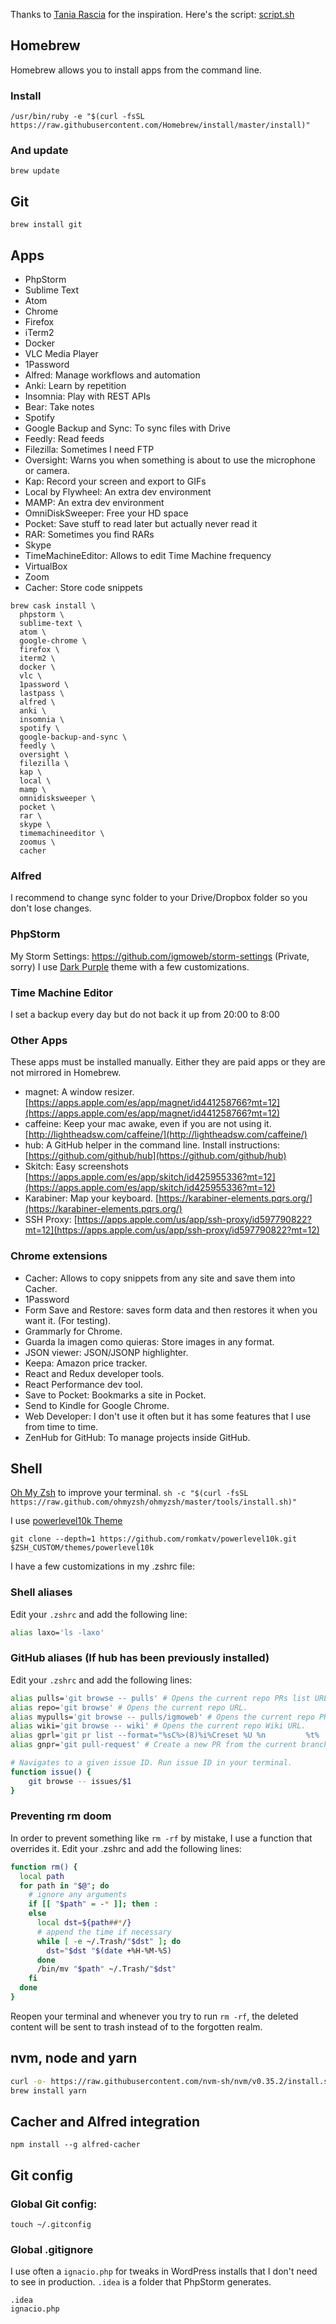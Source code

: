 Thanks to [Tania Rascia](https://www.taniarascia.com/setting-up-a-brand-new-mac-for-development/) for the inspiration.
Here's the script: [script.sh](script.sh)

## Homebrew

Homebrew allows you to install apps from the command line.

### Install
`/usr/bin/ruby -e "$(curl -fsSL https://raw.githubusercontent.com/Homebrew/install/master/install)"`

### And update
`brew update`

## Git

```shell script
brew install git
```

## Apps

- PhpStorm
- Sublime Text
- Atom
- Chrome
- Firefox
- iTerm2
- Docker
- VLC Media Player
- 1Password
- Alfred: Manage workflows and automation
- Anki: Learn by repetition
- Insomnia: Play with REST APIs
- Bear: Take notes
- Spotify
- Google Backup and Sync: To sync files with Drive
- Feedly: Read feeds
- Filezilla: Sometimes I need FTP
- Oversight: Warns you when something is about to use the microphone or camera.
- Kap: Record your screen and export to GIFs
- Local by Flywheel: An extra dev environment
- MAMP: An extra dev environment
- OmniDiskSweeper: Free your HD space
- Pocket: Save stuff to read later but actually never read it
- RAR: Sometimes you find RARs
- Skype
- TimeMachineEditor: Allows to edit Time Machine frequency
- VirtualBox
- Zoom
- Cacher: Store code snippets

```shell script
brew cask install \
  phpstorm \
  sublime-text \
  atom \
  google-chrome \
  firefox \
  iterm2 \
  docker \
  vlc \
  1password \
  lastpass \ 
  alfred \
  anki \
  insomnia \
  spotify \
  google-backup-and-sync \
  feedly \
  oversight \
  filezilla \
  kap \
  local \
  mamp \
  omnidisksweeper \
  pocket \
  rar \
  skype \
  timemachineeditor \
  zoomus \
  cacher
```

### Alfred

I recommend to change sync folder to your Drive/Dropbox folder so you don't lose changes.

### PhpStorm
My Storm Settings: https://github.com/igmoweb/storm-settings (Private, sorry)
I use [Dark Purple](https://plugins.jetbrains.com/plugin/12100-dark-purple-theme) theme with a few customizations.

### Time Machine Editor

I set a backup every day but do not back it up from 20:00 to 8:00

### Other Apps
These apps must be installed manually. Either they are paid apps or they are not mirrored in Homebrew.

- magnet: A window resizer. [https://apps.apple.com/es/app/magnet/id441258766?mt=12](https://apps.apple.com/es/app/magnet/id441258766?mt=12)
- caffeine: Keep your mac awake, even if you are not using it. [http://lightheadsw.com/caffeine/](http://lightheadsw.com/caffeine/)
- hub: A GitHub helper in the command line. Install instructions: [https://github.com/github/hub](https://github.com/github/hub)
- Skitch: Easy screenshots [https://apps.apple.com/es/app/skitch/id425955336?mt=12](https://apps.apple.com/es/app/skitch/id425955336?mt=12)
- Karabiner: Map your keyboard. [https://karabiner-elements.pqrs.org/](https://karabiner-elements.pqrs.org/)
- SSH Proxy: [https://apps.apple.com/us/app/ssh-proxy/id597790822?mt=12](https://apps.apple.com/us/app/ssh-proxy/id597790822?mt=12)

### Chrome extensions

- Cacher: Allows to copy snippets from any site and save them into Cacher.
- 1Password
- Form Save and Restore: saves form data and then restores it when you want it. (For testing).
- Grammarly for Chrome.
- Guarda la imagen como quieras: Store images in any format.
- JSON viewer: JSON/JSONP highlighter.
- Keepa: Amazon price tracker.
- React and Redux developer tools.
- React Performance dev tool.
- Save to Pocket: Bookmarks a site in Pocket.
- Send to Kindle for Google Chrome.
- Web Developer: I don't use it often but it has some features that I use from time to time.
- ZenHub for GitHub: To  manage projects inside GitHub.

## Shell

[Oh My Zsh](https://ohmyz.sh/) to improve your terminal.
`sh -c "$(curl -fsSL https://raw.github.com/ohmyzsh/ohmyzsh/master/tools/install.sh)"`

I use [powerlevel10k Theme](https://github.com/romkatv/powerlevel10k)

`git clone --depth=1 https://github.com/romkatv/powerlevel10k.git $ZSH_CUSTOM/themes/powerlevel10k`

I have a few customizations in my .zshrc file:

### Shell aliases

Edit your `.zshrc` and add the following line:
```bash
alias laxo='ls -laxo'
```

### GitHub aliases (If hub has been previously installed)

Edit your `.zshrc` and add the following lines:
```bash
alias pulls='git browse -- pulls' # Opens the current repo PRs list URL.
alias repo='git browse' # Opens the current repo URL.
alias mypulls='git browse -- pulls/igmoweb' # Opens the current repo PRs list URL authored by me.
alias wiki='git browse -- wiki' # Opens the current repo Wiki URL.
alias gprl='git pr list --format="%sC%>(8)%i%Creset %U %n         %t%  l%n%n"' # Display a list of the current opened PRs with colors.
alias gnpr='git pull-request' # Create a new PR from the current branch to the default branch.

# Navigates to a given issue ID. Run issue ID in your terminal.
function issue() {
	git browse -- issues/$1
}
```

### Preventing rm doom

In order to prevent something like `rm -rf` by mistake, I use a function that overrides it. Edit your .zshrc and add the following lines:

```bash
function rm() {
  local path
  for path in "$@"; do
    # ignore any arguments
    if [[ "$path" = -* ]]; then :
    else
      local dst=${path##*/}
      # append the time if necessary
      while [ -e ~/.Trash/"$dst" ]; do
        dst="$dst "$(date +%H-%M-%S)
      done
      /bin/mv "$path" ~/.Trash/"$dst"
    fi
  done
}
```

Reopen your terminal and whenever you try to run `rm -rf`, the deleted content will be sent to trash instead of to the forgotten realm.

## nvm, node and yarn

```bash
curl -o- https://raw.githubusercontent.com/nvm-sh/nvm/v0.35.2/install.sh | bash
brew install yarn
```

## Cacher and Alfred integration
`npm install --g alfred-cacher`

## Git config

### Global Git config:
`touch ~/.gitconfig`

### Global .gitignore
I use often a `ignacio.php` for tweaks in WordPress installs that I don't need to see in production. `.idea` is a folder that PhpStorm generates.
```
.idea
ignacio.php
```



